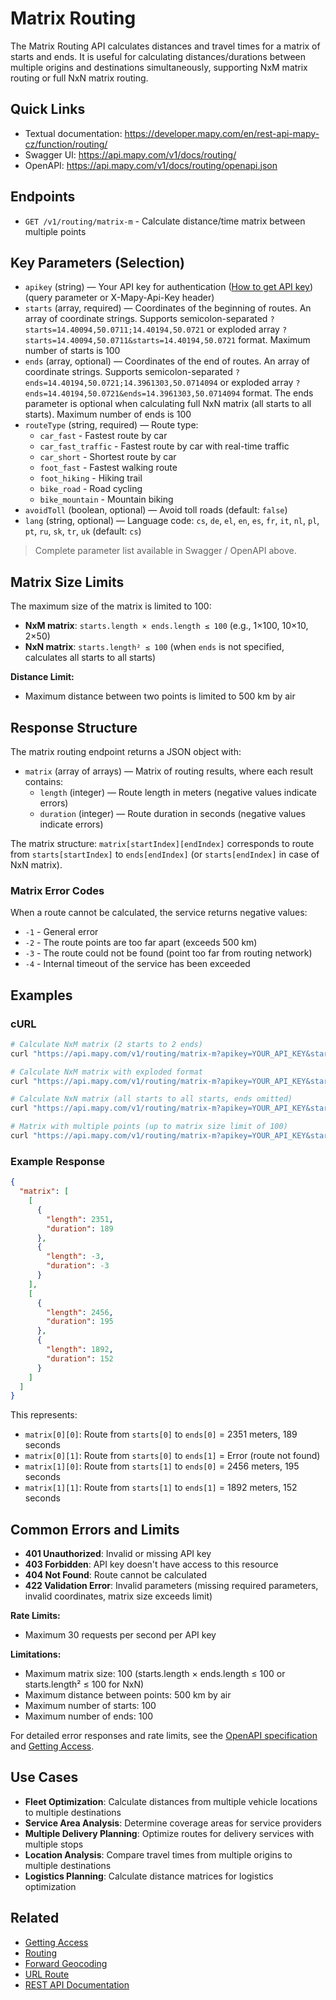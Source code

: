 # Matrix Routing

The Matrix Routing API calculates distances and travel times for a matrix of starts and ends. It is useful for calculating distances/durations between multiple origins and destinations simultaneously, supporting NxM matrix routing or full NxN matrix routing.

## Quick Links

- Textual documentation: https://developer.mapy.com/en/rest-api-mapy-cz/function/routing/
- Swagger UI: https://api.mapy.com/v1/docs/routing/
- OpenAPI: https://api.mapy.com/v1/docs/routing/openapi.json

## Endpoints

- `GET /v1/routing/matrix-m` - Calculate distance/time matrix between multiple points

## Key Parameters (Selection)

- `apikey` (string) — Your API key for authentication ([How to get API key](getting-access.md)) (query parameter or X-Mapy-Api-Key header)
- `starts` (array, required) — Coordinates of the beginning of routes. An array of coordinate strings. Supports semicolon-separated `?starts=14.40094,50.0711;14.40194,50.0721` or exploded array `?starts=14.40094,50.0711&starts=14.40194,50.0721` format. Maximum number of starts is 100
- `ends` (array, optional) — Coordinates of the end of routes. An array of coordinate strings. Supports semicolon-separated `?ends=14.40194,50.0721;14.3961303,50.0714094` or exploded array `?ends=14.40194,50.0721&ends=14.3961303,50.0714094` format. The ends parameter is optional when calculating full NxN matrix (all starts to all starts). Maximum number of ends is 100
- `routeType` (string, required) — Route type:
  - `car_fast` - Fastest route by car
  - `car_fast_traffic` - Fastest route by car with real-time traffic
  - `car_short` - Shortest route by car
  - `foot_fast` - Fastest walking route
  - `foot_hiking` - Hiking trail
  - `bike_road` - Road cycling
  - `bike_mountain` - Mountain biking
- `avoidToll` (boolean, optional) — Avoid toll roads (default: `false`)
- `lang` (string, optional) — Language code: `cs`, `de`, `el`, `en`, `es`, `fr`, `it`, `nl`, `pl`, `pt`, `ru`, `sk`, `tr`, `uk` (default: `cs`)

> Complete parameter list available in Swagger / OpenAPI above.

## Matrix Size Limits

The maximum size of the matrix is limited to 100:
- **NxM matrix**: `starts.length × ends.length ≤ 100` (e.g., 1×100, 10×10, 2×50)
- **NxN matrix**: `starts.length² ≤ 100` (when `ends` is not specified, calculates all starts to all starts)

**Distance Limit:**
- Maximum distance between two points is limited to 500 km by air

## Response Structure

The matrix routing endpoint returns a JSON object with:

- `matrix` (array of arrays) — Matrix of routing results, where each result contains:
  - `length` (integer) — Route length in meters (negative values indicate errors)
  - `duration` (integer) — Route duration in seconds (negative values indicate errors)

The matrix structure: `matrix[startIndex][endIndex]` corresponds to route from `starts[startIndex]` to `ends[endIndex]` (or `starts[endIndex]` in case of NxN matrix).

### Matrix Error Codes

When a route cannot be calculated, the service returns negative values:

- `-1` - General error
- `-2` - The route points are too far apart (exceeds 500 km)
- `-3` - The route could not be found (point too far from routing network)
- `-4` - Internal timeout of the service has been exceeded

## Examples

### cURL

```bash
# Calculate NxM matrix (2 starts to 2 ends)
curl "https://api.mapy.com/v1/routing/matrix-m?apikey=YOUR_API_KEY&starts=14.4378,50.0755;14.5,50.1&ends=16.6068,49.1951;16.7,49.2&routeType=car_fast"

# Calculate NxM matrix with exploded format
curl "https://api.mapy.com/v1/routing/matrix-m?apikey=YOUR_API_KEY&starts=14.4378,50.0755&starts=14.5,50.1&ends=16.6068,49.1951&ends=16.7,49.2&routeType=car_fast"

# Calculate NxN matrix (all starts to all starts, ends omitted)
curl "https://api.mapy.com/v1/routing/matrix-m?apikey=YOUR_API_KEY&starts=14.4378,50.0755;14.5,50.1;15.0,50.0&routeType=car_fast"

# Matrix with multiple points (up to matrix size limit of 100)
curl "https://api.mapy.com/v1/routing/matrix-m?apikey=YOUR_API_KEY&starts=14.4378,50.0755;14.5,50.1&ends=16.6068,49.1951&routeType=car_fast&avoidToll=true"
```

### Example Response

```json
{
  "matrix": [
    [
      {
        "length": 2351,
        "duration": 189
      },
      {
        "length": -3,
        "duration": -3
      }
    ],
    [
      {
        "length": 2456,
        "duration": 195
      },
      {
        "length": 1892,
        "duration": 152
      }
    ]
  ]
}
```

This represents:
- `matrix[0][0]`: Route from `starts[0]` to `ends[0]` = 2351 meters, 189 seconds
- `matrix[0][1]`: Route from `starts[0]` to `ends[1]` = Error (route not found)
- `matrix[1][0]`: Route from `starts[1]` to `ends[0]` = 2456 meters, 195 seconds
- `matrix[1][1]`: Route from `starts[1]` to `ends[1]` = 1892 meters, 152 seconds

## Common Errors and Limits

- **401 Unauthorized**: Invalid or missing API key
- **403 Forbidden**: API key doesn't have access to this resource
- **404 Not Found**: Route cannot be calculated
- **422 Validation Error**: Invalid parameters (missing required parameters, invalid coordinates, matrix size exceeds limit)

**Rate Limits:**
- Maximum 30 requests per second per API key

**Limitations:**
- Maximum matrix size: 100 (starts.length × ends.length ≤ 100 or starts.length² ≤ 100 for NxN)
- Maximum distance between points: 500 km by air
- Maximum number of starts: 100
- Maximum number of ends: 100

For detailed error responses and rate limits, see the [OpenAPI specification](https://api.mapy.com/v1/docs/routing/openapi.json) and [Getting Access](getting-access.md).

## Use Cases

- **Fleet Optimization**: Calculate distances from multiple vehicle locations to multiple destinations
- **Service Area Analysis**: Determine coverage areas for service providers
- **Multiple Delivery Planning**: Optimize routes for delivery services with multiple stops
- **Location Analysis**: Compare travel times from multiple origins to multiple destinations
- **Logistics Planning**: Calculate distance matrices for logistics optimization

## Related

- [Getting Access](getting-access.md)
- [Routing](routing.md)
- [Forward Geocoding](forward-geocoding.md)
- [URL Route](../url-mapy/route.md)
- [REST API Documentation](README.md)


